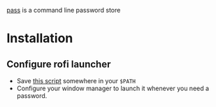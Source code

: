 [pass](http://www.passwordstore.org/) is a command line password store

# Installation

## Configure rofi launcher

- Save [this script](https://raw.githubusercontent.com/carnager/rofi-pass/master/rofi-pass) somewhere in your `$PATH`
- Configure your window manager to launch it whenever you need a password.
